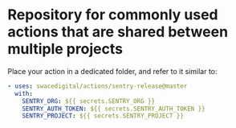 # Repository for commonly used actions that are shared between multiple projects

Place your action in a dedicated folder, and refer to it similar to:

```yml
- uses: swacedigital/actions/sentry-release@master
  with:
    SENTRY_ORG: ${{ secrets.SENTRY_ORG }}
    SENTRY_AUTH_TOKEN: ${{ secrets.SENTRY_AUTH_TOKEN }}
    SENTRY_PROJECT: ${{ secrets.SENTRY_PROJECT }}
```
